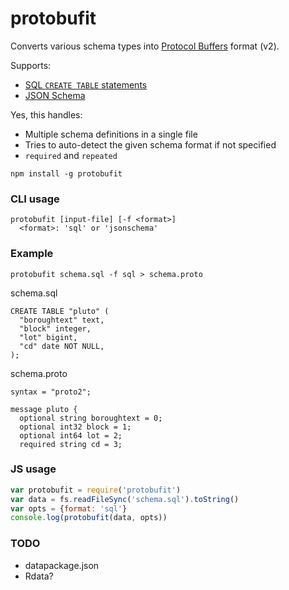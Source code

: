 # protobufit

Converts various schema types into [Protocol Buffers](https://developers.google.com/protocol-buffers/?hl=en) format (v2).

Supports:
  * [SQL `CREATE TABLE` statements](http://www.w3schools.com/sql/sql_create_table.asp)
  * [JSON Schema](json-schema.org)

Yes, this handles:
  * Multiple schema definitions in a single file
  * Tries to auto-detect the given schema format if not specified
  * `required` and `repeated`

```
npm install -g protobufit
```

### CLI usage

```
protobufit [input-file] [-f <format>]
  <format>: 'sql' or 'jsonschema'
```


### Example

```
protobufit schema.sql -f sql > schema.proto
```

schema.sql
```
CREATE TABLE "pluto" (
  "boroughtext" text,
  "block" integer,
  "lot" bigint,
  "cd" date NOT NULL,
);
```

schema.proto
```
syntax = "proto2";

message pluto {
  optional string boroughtext = 0;
  optional int32 block = 1;
  optional int64 lot = 2;
  required string cd = 3;
```

### JS usage

```js
var protobufit = require('protobufit')
var data = fs.readFileSync('schema.sql').toString()
var opts = {format: 'sql'}
console.log(protobufit(data, opts))
```

### TODO
  * datapackage.json
  * Rdata?